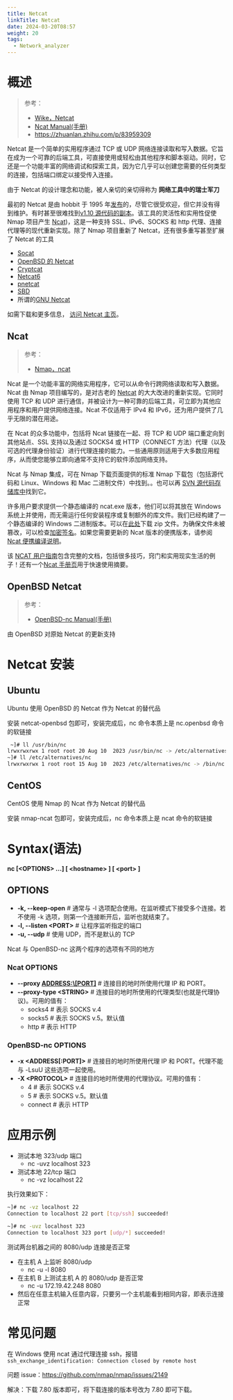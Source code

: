 ```yaml
---
title: Netcat
linkTitle: Netcat
date: 2024-03-20T08:57
weight: 20
tags:
  - Network_analyzer
---
```


# 概述

> 参考：
> 
> - [Wike，Netcat](https://en.wikipedia.org/wiki/Netcat)
> - [Ncat Manual(手册)](https://nmap.org/book/ncat-man.html)
> - <https://zhuanlan.zhihu.com/p/83959309>

Netcat 是一个简单的实用程序通过 TCP 或 UDP 网络连接读取和写入数据。它旨在成为一个可靠的后端工具，可直接使用或轻松由其他程序和脚本驱动。同时，它还是一个功能丰富的网络调试和探索工具，因为它几乎可以创建您需要的任何类型的连接，包括端口绑定以接受传入连接。

由于 Netcat 的设计理念和功能，被人亲切的亲切得称为 **网络工具中的瑞士军刀**

最初的 Netcat 是由 hobbit 于 1995 年[发布](http://seclists.org/bugtraq/1995/Oct/0028.html)的，尽管它很受欢迎，但它并没有得到维护。有时甚至很难找到[v1.10 源代码的副本](http://download.insecure.org/stf/nc110.tgz)。该工具的灵活性和实用性促使 Nmap 项目产生 [Ncat](#Ncat))，这是一种支持 SSL、IPv6、SOCKS 和 http 代理、连接代理等的现代重新实现。除了 Nmap 项目重新了 Netcat，还有很多重写甚至扩展了 Netcat 的工具

- [Socat](https://sectools.org/tool/socat/)
- [OpenBSD 的 Netcat](http://www.openbsd.org/cgi-bin/cvsweb/src/usr.bin/nc/)
- [Cryptcat](http://cryptcat.sourceforge.net/)
- [Netcat6](http://www.deepspace6.net/projects/netcat6.html)
- [pnetcat](http://stromberg.dnsalias.org/~strombrg/pnetcat.html)
- [SBD](http://cycom.se/dl/sbd)
- 所谓的[GNU Netcat](http://netcat.sourceforge.net/)

如需下载和更多信息， [访问 Netcat 主页](http://en.wikipedia.org/wiki/Netcat)。

## Ncat

> 参考：
> 
> - [Nmap，ncat](http://nmap.org/ncat/)

Ncat 是一个功能丰富的网络实用程序，它可以从命令行跨网络读取和写入数据。Ncat 由 Nmap 项目编写的，是对古老的 [Netcat](http://sectools.org/tool/netcat/) 的大大改进的重新实现。它同时使用 TCP 和 UDP 进行通信，并被设计为一种可靠的后端工具，可立即为其他应用程序和用户提供网络连接。Ncat 不仅适用于 IPv4 和 IPv6，还为用户提供了几乎无限的潜在用途。

在 Ncat 的众多功能中，包括将 Ncat 链接在一起、将 TCP 和 UDP 端口重定向到其他站点、SSL 支持以及通过 SOCKS4 或 HTTP（CONNECT 方法）代理（以及可选的代理身份验证）进行代理连接的能力。一些通用原则适用于大多数应用程序，从而使您能够立即向通常不支持它的软件添加网络支持。

Ncat 与 Nmap 集成，可在 Nmap 下载页面提供的标准 Nmap 下载包（包括源代码和 Linux、Windows 和 Mac 二进制文件）中找到。。也可以再 [SVN 源代码存储库中](http://nmap.org/book/install.html#inst-svn)找到它。

许多用户要求提供一个静态编译的 ncat.exe 版本，他们可以将其放在 Windows 系统上并使用，而无需运行任何安装程序或复制额外的库文件。我们已经构建了一个静态编译的 Windows 二进制版本。可以在[此处](http://nmap.org/dist/ncat-portable-5.59BETA1.zip)下载 zip 文件。为确保文件未被篡改，可以检查[加密签名](http://nmap.org/book/install.html#inst-integrity)。如果您需要更新的 Ncat 版本的便携版本，请参阅 [Ncat 便携编译说明](https://secwiki.org/w/Nmap/Ncat_Portable)。

该 [NCAT 用户指南](https://nmap.org/ncat/guide/index.html)包含完整的文档，包括很多技巧，窍门和实用现实生活的例子！还有一个[Ncat 手册页](https://nmap.org/book/ncat-man.html)用于快速使用摘要。

## OpenBSD Netcat

> 参考：
>
> - [OpenBSD-nc Manual(手册)](https://man.openbsd.org/nc)

由 OpenBSD 对原始 Netcat 的更新支持

# Netcat 安装

## Ubuntu

Ubuntu 使用 OpenBSD 的 Netcat 作为 Netcat 的替代品

安装 netcat-openbsd 包即可，安装完成后，nc 命令本质上是 nc.openbsd 命令的软链接

```bash
 ~]# ll /usr/bin/nc
lrwxrwxrwx 1 root root 20 Aug 10  2023 /usr/bin/nc -> /etc/alternatives/nc*
~]# ll /etc/alternatives/nc
lrwxrwxrwx 1 root root 15 Aug 10  2023 /etc/alternatives/nc -> /bin/nc.openbsd*
```

## CentOS

CentOS 使用 Nmap 的 Ncat 作为 Netcat 的替代品

安装 nmap-ncat 包即可，安装完成后，nc 命令本质上是 ncat 命令的软链接

# Syntax(语法)

**nc \[\<OPTIONS> ...] \[ \<hostname> ] \[ \<port> ]**

## OPTIONS

- **-k, --keep-open** # 通常与 -l 选项配合使用。在监听模式下接受多个连接。若不使用 -k 选项，则第一个连接断开后，监听也就结束了。
- **-l, --listen \<PORT>** # 让程序监听指定的端口
- **-u, --udp** # 使用 UDP，而不是默认的 TCP

Ncat 与 OpenBSD-nc 这两个程序的选项有不同的地方

### Ncat OPTIONS

- **--proxy <ADDRESS:\[PORT]>** # 连接目的地时所使用代理 IP 和 PORT。
- **--proxy-type \<STRING>** # 连接目的地时所使用的代理类型(也就是代理协议)。可用的值有：
  - socks4 # 表示 SOCKS v.4
  - socks5 # 表示 SOCKS v.5。默认值
  - http # 表示 HTTP

### OpenBSD-nc OPTIONS

- **-x \<ADDRESS\[:PORT]>** # 连接目的地时所使用代理 IP 和 PORT。代理不能与 -LsuU 这些选项一起使用。
- **-X \<PROTOCOL>** # 连接目的地时所使用的代理协议。可用的值有：
  - 4 # 表示 SOCKS v.4
  - 5 # 表示 SOCKS v.5。默认值
  - connect # 表示 HTTP

# 应用示例

- 测试本地 323/udp 端口
  - nc -uvz localhost 323
- 测试本地 22/tcp 端口
  - nc -vz localhost 22

执行效果如下：

```bash
~]# nc -vz localhost 22
Connection to localhost 22 port [tcp/ssh] succeeded!

~]# nc -uvz localhost 323
Connection to localhost 323 port [udp/*] succeeded!
```

测试两台机器之间的 8080/udp 连接是否正常

- 在主机 A 上监听 8080/udp
  - nc -u -l 8080
- 在主机 B 上测试主机 A 的 8080/udp 是否正常
  - nc -u 172.19.42.248 8080
- 然后在任意主机输入任意内容，只要另一个主机能看到相同内容，即表示连接正常

# 常见问题

在 Windows 使用 ncat 通过代理连接 ssh，报错 `ssh_exchange_identification: Connection closed by remote host`

问题 issue：<https://github.com/nmap/nmap/issues/2149>

解决：下载 7.80 版本即可，将下载连接的版本号改为 7.80 即可下载。

